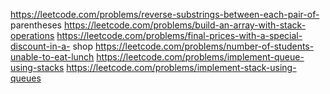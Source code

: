 https://leetcode.com/problems/reverse-substrings-between-each-pair-of-
parentheses 
https://leetcode.com/problems/build-an-array-with-stack-operations 
https://leetcode.com/problems/final-prices-with-a-special-discount-in-a-
shop 
https://leetcode.com/problems/number-of-students-unable-to-eat-lunch 
https://leetcode.com/problems/implement-queue-using-stacks 
https://leetcode.com/problems/implement-stack-using-queues 
 
